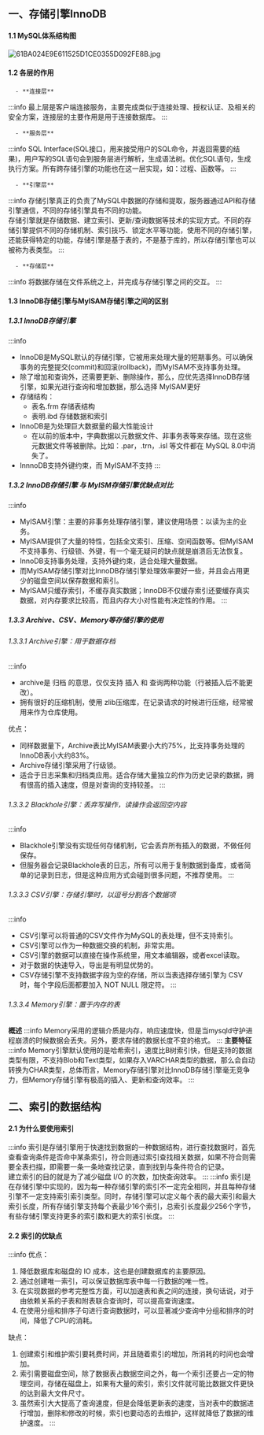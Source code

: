<a name="M8Ud0"></a>
## 一、存储引擎InnoDB
<a name="zBkf6"></a>
#### 1.1 MySQL体系结构图
![61BA024E9E611525D1CE0355D092FE8B.jpg](https://cdn.nlark.com/yuque/0/2023/jpeg/35506053/1680768887663-ee4d2686-dd72-41f5-a3f1-fe1f86d914ba.jpeg#averageHue=%23f9faf5&clientId=uc1a2ec54-6358-4&from=paste&height=311&id=uedb1ee3e&originHeight=741&originWidth=1466&originalType=binary&ratio=1.25&rotation=0&showTitle=false&size=102198&status=done&style=none&taskId=ue54aebff-90ac-4407-866a-bb9ef7fe736&title=&width=615)
<a name="MVLeD"></a>
#### 1.2 各层的作用

      - **连接层**
:::info
最上层是客户端连接服务，主要完成类似于连接处理、授权认证、及相关的安全方案，连接层的主要作用是用于连接数据库。
:::

      - **服务层**
:::info
SQL Interface(SQL接口，用来接受用户的SQL命令，并返回需要的结果)，用户写的SQL语句会到服务层进行解析，生成语法树。优化SQL语句，生成执行方案。所有跨存储引擎的功能也在这一层实现，如：过程、函数等。
:::

      - **引擎层**
:::info
存储引擎真正的负责了MySQL中数据的存储和提取，服务器通过API和存储引擎通信，不同的存储引擎具有不同的功能。<br />存储引擎就是存储数据、建立索引、更新/查询数据等技术的实现方式。不同的存储引擎提供不同的存储机制、索引技巧、锁定水平等功能，使用不同的存储引擎，还能获得特定的功能，存储引擎是基于表的，不是基于库的，所以存储引擎也可以被称为表类型。
:::

      - **存储层**
:::info
将数据存储在文件系统之上，并完成与存储引擎之间的交互。
:::
<a name="Z7HFg"></a>
#### 	1.3 InnoDB存储引擎与MyISAM存储引擎之间的区别
<a name="Qaoci"></a>
##### 1.3.1 InnoDB存储引擎
:::info

- InnoDB是MySQL默认的存储引擎，它被用来处理大量的短期事务。可以确保事务的完整提交(commit)和回滚(rollback)，而MyISAM不支持事务处理。
- 除了增加和查询外，还需要更新、删除操作，那么，应优先选择InnoDB存储引擎，如果光进行查询和增加数据，那么选择 MyISAM更好
- 存储结构：
   - 表名.frm 存储表结构
   - 表明.ibd 存储数据和索引
- InnoDB是为处理巨大数据量的最大性能设计
   - 在以前的版本中，字典数据以元数据文件、非事务表等来存储。现在这些元数据文件等被删除。比如：.par，.trn，.isl 等文件都在 MySQL 8.0中消失了。
- InnnoDB支持外键约束，而 MyISAM不支持
:::
<a name="RIiPr"></a>
##### 	     1.3.2 InnoDB存储引擎 与 MyISM存储引擎优缺点对比
:::info

- MyISAM引擎：主要的非事务处理存储引擎，建议使用场景：以读为主的业务。
- MyISAM提供了大量的特性，包括全文索引、压缩、空间函数等。但MyISAM不支持事务、行级锁、外键，有一个毫无疑问的缺点就是崩溃后无法恢复。
- InnoDB支持事务处理，支持外键约束，适合处理大量数据。
- 而MyISAM存储引擎对比InnoDB存储引擎处理效率要好一些，并且会占用更少的磁盘空间以保存数据和索引。
- MyISAM只缓存索引，不缓存真实数据；InnoDB不仅缓存索引还要缓存真实数据，对内存要求比较高，而且内存大小对性能有决定性的作用。
:::
<a name="xRaNy"></a>
#####     1.3.3  Archive、CSV、Memory等存储引擎的使用
<a name="ZjJ5m"></a>
###### 1.3.3.1 Archive引擎：用于数据存档
:::info

- archive是 归档 的意思，仅仅支持 插入 和 查询两种功能（行被插入后不能更改）。
- 拥有很好的压缩机制，使用 zlib压缩库，在记录请求的时候进行压缩，经常被用来作为仓库使用。

优点：

- 同样数据量下，Archive表比MyISAM表要小大约75%，比支持事务处理的InnoDB表小大约83%。
- Archive存储引擎采用了行级锁。
- 适合于日志采集和归档类应用。适合存储大量独立的作为历史记录的数据，拥有很高的插入速度，但是对查询的支持较差。
:::
<a name="zRs7n"></a>
###### 		   1.3.3.2 Blackhole引擎：丢弃写操作，读操作会返回空内容
:::info

- Blackhole引擎没有实现任何存储机制，它会丢弃所有插入的数据，不做任何保存。
- 但服务器会记录Blackhole表的日志，所有可以用于复制数据到备库，或者简单的记录到日志，但是这种应用方式会碰到很多问题，不推荐使用。
:::
<a name="NaLws"></a>
######          	 1.3.3.3 CSV引擎：存储引擎时，以逗号分割各个数据项
:::info

- CSV引擎可以将普通的CSV文件作为MySQL的表处理，但不支持索引。
- CSV引擎可以作为一种数据交换的机制，非常实用。
- CSV引擎的数据可以直接在操作系统里，用文本编辑器，或者excel读取。
- 对于数据的快速导入，导出是有明显优势的。
- CSV存储引擎不支持数据字段为空的存储，所以当表选择存储引擎为 CSV 时，每个字段后面都要加入 NOT NULL 限定符。
:::
<a name="dUln6"></a>
######    1.3.3.4 Memory引擎：置于内存的表
**概述**
:::info
Memory采用的逻辑介质是内存，响应速度快，但是当mysqld守护进程崩溃的时候数据会丢失。另外，要求存储的数据长度不变的格式。
:::
**主要特征**
:::info
Memory引擎默认使用的是哈希索引，速度比B树索引快，但是支持的数据类型有限，不支持Blob和Text类型，如果存入VARCHAR类型的数据，那么会自动转换为CHAR类型，总体而言，Memory存储引擎对比InnoDB存储引擎毫无竞争力，但Memory存储引擎有极高的插入、更新和查询效率。
:::
<a name="Jk8Ps"></a>
## 二、索引的数据结构
<a name="cJHjq"></a>
#### 2.1 为什么要使用索引
:::info
索引是存储引擎用于快速找到数据的一种数据结构，进行查找数据时，首先查看查询条件是否命中某条索引，符合则通过索引查找相关数据，如果不符合则需要全表扫描，即需要一条一条地查找记录，直到找到与条件符合的记录。<br />建立索引的目的就是为了减少磁盘 I/O 的次数，加快查询效率。
:::
:::info
索引是在存储引擎中实现的，因为每一种存储引擎的索引不一定完全相同，并且每种存储引擎不一定支持索引索引类型。同时，存储引擎可以定义每个表的最大索引和最大索引长度，所有存储引擎支持每个表最少16个索引，总索引长度最少256个字节，有些存储引擎支持更多的索引数和更大的索引长度。
:::
<a name="X0mde"></a>
#### 2.2 索引的优缺点
:::info
优点：

   1. 降低数据库和磁盘的 IO 成本，这也是创建数据库的主要原因。
   2. 通过创建唯一索引，可以保证数据库表中每一行数据的唯一性。
   3. 在实现数据的参考完整性方面，可以加速表和表之间的连接，换句话说，对于由依赖关系的子表和附表联合查询时，可以提高查询速度。
   4. 在使用分组和排序子句进行查询数据时，可以显著减少查询中分组和排序的时间，降低了CPU的消耗。

缺点：

   1. 创建索引和维护索引要耗费时间，并且随着索引的增加，所消耗的时间也会增加。
   2. 索引需要磁盘空间，除了数据表占数据空间之外，每一个索引还要占一定的物理空间，存储在磁盘上，如果有大量的索引，索引文件就可能比数据文件更快的达到最大文件尺寸。
   3. 虽然索引大大提高了查询速度，但是会降低更新表的速度，当对表中的数据进行增加，删除和修改的时候，索引也要动态的去维护，这样就降低了数据的维护速度。
:::






